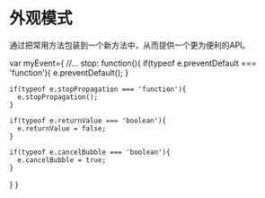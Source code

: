 # 外观模式


通过把常用方法包装到一个新方法中，从而提供一个更为便利的API。


var myEvent={
  //...
  stop: function(){
    if(typeof e.preventDefault === 'function'){
      e.preventDefault();
    }
    
    if(typeof e.stopPropagation === 'function'){
      e.stopPropagation();
    }
    
    if(typeof e.returnValue === 'boolean'){
      e.returnValue = false;
    }
    
    if(typeof e.cancelBubble === 'boolean'){
      e.cancelBubble = true;
    }
  }
}